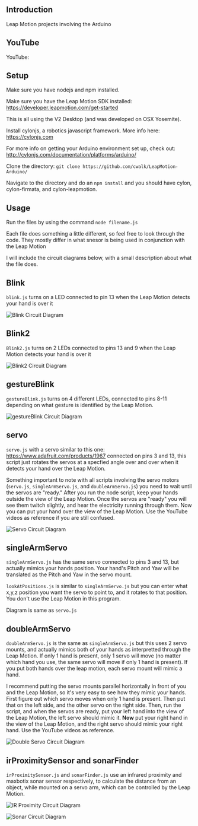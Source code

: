 ## Introduction

Leap Motion projects involving the Arduino

## YouTube

YouTube: 

## Setup

Make sure you have nodejs and npm installed.

Make sure you have the Leap Motion SDK installed: https://developer.leapmotion.com/get-started

This is all using the V2 Desktop (and was developed on OSX Yosemite).

Install cylonjs, a robotics javascript framework. More info here: https://cylonjs.com

For more info on getting your Arduino environment set up, check out: http://cylonjs.com/documentation/platforms/arduino/

Clone the directory: `git clone https://github.com/cwalk/LeapMotion-Arduino/`

Navigate to the directory and do an `npm install` and you should have cylon, cylon-firmata, and cylon-leapmotion.

## Usage

Run the files by using the command `node filename.js`

Each file does something a little different, so feel free to look through the code. They mostly differ in what snesor is being used in conjunction with the Leap Motion

I will include the circuit diagrams below, with a small description about what the file does.

## Blink

`blink.js` turns on a LED connected to pin 13 when the Leap Motion detects your hand is over it

![Blink Circuit Diagram](/blink_bb.png?raw=true "Blink Circuit Diagram")

## Blink2

`Blink2.js` turns on 2 LEDs connected to pins 13 and 9 when the Leap Motion detects your hand is over it

![Blink2 Circuit Diagram](/blink2_bb.png?raw=true "Blink2 Circuit Diagram")

## gestureBlink

`gestureBlink.js` turns on 4 different LEDs, connected to pins 8-11 depending on what gesture is identified by the Leap Motion.

![gestureBlink Circuit Diagram](/gestureBlink_bb.png?raw=true "gestureBlink Circuit Diagram")

## servo

`servo.js` with a servo similar to this one: https://www.adafruit.com/products/1967 connected on pins 3 and 13, this script just rotates the servos at a specfied angle over and over when it detects your hand over the Leap Motion.

Something important to note with all scripts involving the servo motors (`servo.js`, `singleArmServo.js`, and `doubleArmServo.js`) you need to wait until the servos are "ready." After you run the node script, keep your hands outside the view of the Leap Motion. Once the servos are "ready" you will see them twitch slightly, and hear the electricity running through them. Now you can put your hand over the view of the Leap Motion. Use the YouTube videos as reference if you are still confused.

![Servo Circuit Diagram](/servo.png?raw=true "Servo Circuit Diagram")

## singleArmServo

`singleArmServo.js` has the same servo connected to pins 3 and 13, but actually mimics your hands position. Your hand's Pitch and Yaw will be translated as the Pitch and Yaw in the servo mount.

`lookAtPositions.js` is similar to `singleArmServo.js` but you can enter what x,y,z position you want the servo to point to, and it rotates to that position. You don't use the Leap Motion in this program.

Diagram is same as `servo.js`

## doubleArmServo

`doubleArmServo.js` is the same as `singleArmServo.js` but this uses 2 servo mounts, and actually mimics both of your hands as interpretted through the Leap Motion. If only 1 hand is present, only 1 servo will move (no matter which hand you use, the same servo will move if only 1 hand is present). If you put both hands over the leap motion, each servo mount will mimic a hand. 

I recommend putting the servo mounts parallel horizontally in front of you and the Leap Motion, so it's very easy to see how they mimic your hands. First figure out which servo moves when only 1 hand is present. Then put that on the left side, and the other servo on the right side. Then, run the script, and when the servos are ready, put your left hand into the view of the Leap Motion, the left servo should mimic it. **Now** put your right hand in the view of the Leap Motion, and the right servo should mimic your right hand. Use the YouTube videos as reference.

![Double Servo Circuit Diagram](/doubleArmServo_bb.png?raw=true "Double Servo Circuit Diagram")

## irProximitySensor and sonarFinder

`irProximitySensor.js` and `sonarFinder.js` use an infrared proximity and maxbotix sonar sensor respectively, to calculate the distance from an object, while mounted on a servo arm, which can be controlled by the Leap Motion.

![IR Proximity Circuit Diagram](/irProximitySensor_bb.png?raw=true "IR Proximity Circuit Diagram")

![Sonar Circuit Diagram](/sonarFinder_bb.png?raw=true "Sonar Circuit Diagram")
